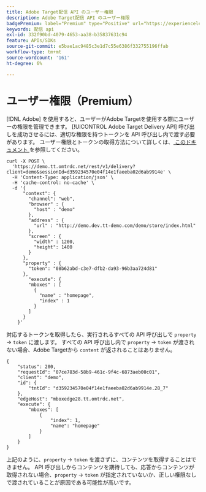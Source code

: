 ```yaml
---
title: Adobe Target配信 API のユーザー権限
description: Adobe Target配信 API のユーザー権限
badgePremium: label="Premium" type="Positive" url="https://experienceleague.adobe.com/docs/target/using/introduction/intro.html?lang=ja#premium newtab=true" tooltip="Target Premium に含まれる機能を確認してください。"
keywords: 配信 api
exl-id: 332f90bd-4079-4653-aa38-b35837631c94
feature: APIs/SDKs
source-git-commit: e5bae1ac9485c3e1d7c55e6386f332755196ffab
workflow-type: tm+mt
source-wordcount: '161'
ht-degree: 6%

---
```


# ユーザー権限（Premium）

[!DNL Adobe] を使用すると、ユーザーがAdobe Targetを使用する際にユーザーの権限を管理できます。 [!UICONTROL Adobe Target Delivery API] 呼び出しを成功させるには、適切な権限を持つトークンを API 呼び出し内で渡す必要があります。 ユーザー権限とトークンの取得方法について詳しくは、[ このドキュメント ](https://experienceleague.adobe.com/docs/target/using/administer/manage-users/enterprise/properties-overview.html?lang=ja) を参照してください。

```
curl -X POST \
  'https://demo.tt.omtrdc.net/rest/v1/delivery?client=demo&sessionId=d359234570e04f14e1faeeba02d6ab9914e' \
  -H 'Content-Type: application/json' \
  -H 'cache-control: no-cache' \
  -d '{
      "context": {
        "channel": "web",
        "browser" : {
          "host" : "demo"
        },
        "address" : {
          "url" : "http://demo.dev.tt-demo.com/demo/store/index.html"
        },
        "screen" : {
          "width" : 1200,
          "height": 1400
        }
      },
      "property" : {
        "token": "08b62abd-c3e7-dfb2-da93-96b3aa724d81"
      },
        "execute": {
        "mboxes" : [
          {
            "name" : "homepage",
            "index" : 1
          }
        ]
      }
    }'
```

対応するトークンを取得したら、実行されるすべての API 呼び出しで `property` -> `token` に渡します。 すべての API 呼び出し内で `property` -> `token` が渡されない場合、Adobe Targetから `content` が返されることはありません。

```
{
    "status": 200,
    "requestId": "07ce783d-58b9-461c-9f4c-6873aeb00c01",
    "client": "demo",
    "id": {
        "tntId": "d359234570e04f14e1faeeba02d6ab9914e.28_7"
    },
    "edgeHost": "mboxedge28.tt.omtrdc.net",
    "execute": {
        "mboxes": [
            {
                "index": 1,
                "name": "homepage"
            }
        ]
    }
}
```

上記のように、`property` -> `token` を渡さずに、コンテンツを取得することはできません。 API 呼び出しからコンテンツを期待しても、応答からコンテンツが取得されない場合、`property` -> `token` が指定されていないか、正しい権限なしで渡されていることが原因である可能性が高いです。
